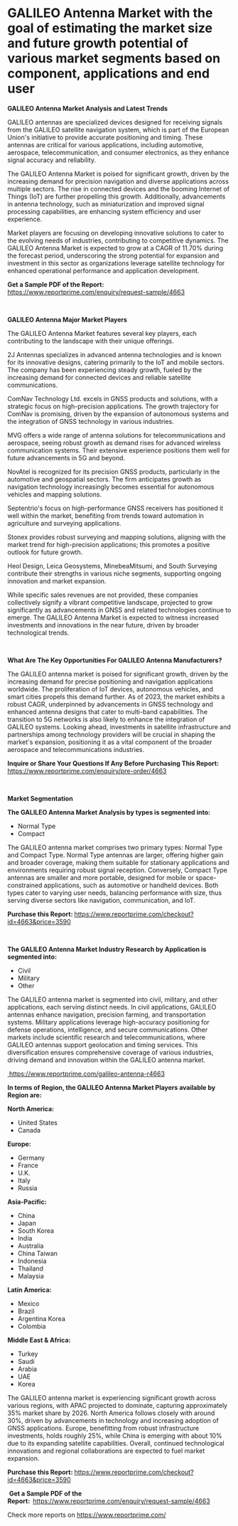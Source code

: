 <p><h1>GALILEO Antenna Market with the goal of estimating the market size and future growth potential of various market segments based on component, applications and end user</h1></p><p><strong>GALILEO Antenna Market Analysis and Latest Trends</strong></p>
<p><p>GALILEO antennas are specialized devices designed for receiving signals from the GALILEO satellite navigation system, which is part of the European Union's initiative to provide accurate positioning and timing. These antennas are critical for various applications, including automotive, aerospace, telecommunication, and consumer electronics, as they enhance signal accuracy and reliability.</p><p>The GALILEO Antenna Market is poised for significant growth, driven by the increasing demand for precision navigation and diverse applications across multiple sectors. The rise in connected devices and the booming Internet of Things (IoT) are further propelling this growth. Additionally, advancements in antenna technology, such as miniaturization and improved signal processing capabilities, are enhancing system efficiency and user experience.</p><p>Market players are focusing on developing innovative solutions to cater to the evolving needs of industries, contributing to competitive dynamics. The GALILEO Antenna Market is expected to grow at a CAGR of 11.70% during the forecast period, underscoring the strong potential for expansion and investment in this sector as organizations leverage satellite technology for enhanced operational performance and application development.</p></p>
<p><strong>Get a Sample PDF of the Report:&nbsp;</strong> <a href="https://www.reportprime.com/enquiry/request-sample/4663?utm_campaign=3315&utm_medium=2&utm_source=Github&utm_content=ia&utm_term=19032025&utm_id=galileo-antenna">https://www.reportprime.com/enquiry/request-sample/4663</a></p>
<p>&nbsp;</p>
<p><strong>GALILEO Antenna Major Market Players</strong></p>
<p><p>The GALILEO Antenna Market features several key players, each contributing to the landscape with their unique offerings. </p><p>2J Antennas specializes in advanced antenna technologies and is known for its innovative designs, catering primarily to the IoT and mobile sectors. The company has been experiencing steady growth, fueled by the increasing demand for connected devices and reliable satellite communications.</p><p>ComNav Technology Ltd. excels in GNSS products and solutions, with a strategic focus on high-precision applications. The growth trajectory for ComNav is promising, driven by the expansion of autonomous systems and the integration of GNSS technology in various industries.</p><p>MVG offers a wide range of antenna solutions for telecommunications and aerospace, seeing robust growth as demand rises for advanced wireless communication systems. Their extensive experience positions them well for future advancements in 5G and beyond.</p><p>NovAtel is recognized for its precision GNSS products, particularly in the automotive and geospatial sectors. The firm anticipates growth as navigation technology increasingly becomes essential for autonomous vehicles and mapping solutions.</p><p>Septentrio's focus on high-performance GNSS receivers has positioned it well within the market, benefiting from trends toward automation in agriculture and surveying applications. </p><p>Stonex provides robust surveying and mapping solutions, aligning with the market trend for high-precision applications; this promotes a positive outlook for future growth.</p><p>Heol Design, Leica Geosystems, MinebeaMitsumi, and South Surveying contribute their strengths in various niche segments, supporting ongoing innovation and market expansion. </p><p>While specific sales revenues are not provided, these companies collectively signify a vibrant competitive landscape, projected to grow significantly as advancements in GNSS and related technologies continue to emerge. The GALILEO Antenna Market is expected to witness increased investments and innovations in the near future, driven by broader technological trends.</p></p>
<p>&nbsp;</p>
<p><strong>What Are The Key Opportunities For GALILEO Antenna Manufacturers?</strong></p>
<p><p>The GALILEO antenna market is poised for significant growth, driven by the increasing demand for precise positioning and navigation applications worldwide. The proliferation of IoT devices, autonomous vehicles, and smart cities propels this demand further. As of 2023, the market exhibits a robust CAGR, underpinned by advancements in GNSS technology and enhanced antenna designs that cater to multi-band capabilities. The transition to 5G networks is also likely to enhance the integration of GALILEO systems. Looking ahead, investments in satellite infrastructure and partnerships among technology providers will be crucial in shaping the market's expansion, positioning it as a vital component of the broader aerospace and telecommunications industries.</p></p>
<p><strong>Inquire or Share Your Questions If Any Before Purchasing This Report:</strong> <a href="https://www.reportprime.com/enquiry/pre-order/4663?utm_campaign=3315&utm_medium=2&utm_source=Github&utm_content=ia&utm_term=19032025&utm_id=galileo-antenna">https://www.reportprime.com/enquiry/pre-order/4663</a></p>
<p>&nbsp;</p>
<p><strong>Market Segmentation</strong></p>
<p><strong>The GALILEO Antenna Market Analysis by types is segmented into:</strong></p>
<p><ul><li>Normal Type</li><li>Compact</li></ul></p>
<p><p>The GALILEO antenna market comprises two primary types: Normal Type and Compact Type. Normal Type antennas are larger, offering higher gain and broader coverage, making them suitable for stationary applications and environments requiring robust signal reception. Conversely, Compact Type antennas are smaller and more portable, designed for mobile or space-constrained applications, such as automotive or handheld devices. Both types cater to varying user needs, balancing performance with size, thus serving diverse sectors like navigation, communication, and IoT.</p></p>
<p><strong>Purchase this Report:&nbsp;</strong><a href="https://www.reportprime.com/checkout?id=4663&price=3590&utm_campaign=3315&utm_medium=2&utm_source=Github&utm_content=ia&utm_term=19032025&utm_id=galileo-antenna">https://www.reportprime.com/checkout?id=4663&price=3590</a></p>
<p>&nbsp;</p>
<p><strong>The GALILEO Antenna Market Industry Research by Application is segmented into:</strong></p>
<p><ul><li>Civil</li><li>Military</li><li>Other</li></ul></p>
<p><p>The GALILEO antenna market is segmented into civil, military, and other applications, each serving distinct needs. In civil applications, GALILEO antennas enhance navigation, precision farming, and transportation systems. Military applications leverage high-accuracy positioning for defense operations, intelligence, and secure communications. Other markets include scientific research and telecommunications, where GALILEO antennas support geolocation and timing services. This diversification ensures comprehensive coverage of various industries, driving demand and innovation within the GALILEO antenna market.</p></p>
<p><a href="https://www.reportprime.com/galileo-antenna-r4663?utm_campaign=3315&utm_medium=2&utm_source=Github&utm_content=ia&utm_term=19032025&utm_id=galileo-antenna">&nbsp;https://www.reportprime.com/galileo-antenna-r4663</a></p>
<p><strong>In terms of Region, the GALILEO Antenna Market Players available by Region are:</strong></p>
<p>
    <p> <strong> North America: </strong>
        <ul>
            <li>United States</li>
            <li>Canada</li>
        </ul>
        </p> 
    <p> <strong> Europe: </strong>
        <ul>
            <li>Germany</li>
            <li>France</li>
            <li>U.K.</li>
            <li>Italy</li>
            <li>Russia</li>
        </ul>
        </p> 
    <p> <strong> Asia-Pacific: </strong>
        <ul>
            <li>China</li>
            <li>Japan</li>
            <li>South Korea</li>
            <li>India</li>
            <li>Australia</li>
            <li>China Taiwan</li>
            <li>Indonesia</li>
            <li>Thailand</li>
            <li>Malaysia</li>
        </ul>
        </p> 
    <p> <strong> Latin America: </strong>
        <ul>
            <li>Mexico</li>
            <li>Brazil</li>
            <li>Argentina Korea</li>
            <li>Colombia</li>
        </ul>
        </p> 
    <p> <strong> Middle East & Africa: </strong>
        <ul>
            <li>Turkey</li>
            <li>Saudi</li>
            <li>Arabia</li>
            <li>UAE</li>
            <li>Korea</li>
        </ul>
    </p>
    </p>
<p><p>The GALILEO antenna market is experiencing significant growth across various regions, with APAC projected to dominate, capturing approximately 35% market share by 2026. North America follows closely with around 30%, driven by advancements in technology and increasing adoption of GNSS applications. Europe, benefitting from robust infrastructure investments, holds roughly 25%, while China is emerging with about 10% due to its expanding satellite capabilities. Overall, continued technological innovations and regional collaborations are expected to fuel market expansion.</p></p>
<p><strong>Purchase this Report: </strong><a href="https://www.reportprime.com/checkout?id=4663&price=3590&utm_campaign=3315&utm_medium=2&utm_source=Github&utm_content=ia&utm_term=19032025&utm_id=galileo-antenna">https://www.reportprime.com/checkout?id=4663&price=3590</a></p>
<p>&nbsp;<strong>Get a Sample PDF of the Report:&nbsp;&nbsp;</strong><a href="https://www.reportprime.com/enquiry/request-sample/4663?utm_campaign=3315&utm_medium=2&utm_source=Github&utm_content=ia&utm_term=19032025&utm_id=galileo-antenna">https://www.reportprime.com/enquiry/request-sample/4663</a></p>
<p><strong></strong></p>
<p>Check more reports on <a href="https://www.reportprime.com/?utm_campaign=3315&utm_medium=2&utm_source=Github&utm_content=ia&utm_term=19032025&utm_id=galileo-antenna">https://www.reportprime.com/</a></p>
